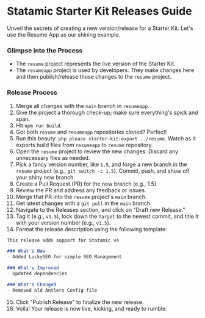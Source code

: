 # Statamic Starter Kit Releases Guide

Unveil the secrets of creating a new version/release for a Starter Kit. Let's use the Resume App as our shining example.

### Glimpse into the Process

- The `resume` project represents the live version of the Starter Kit.
- The `resumeapp` project is used by developers. They make changes here and then publish/release those changes to the `resume` project.

### Release Process

1. Merge all changes with the `main` branch in `resumeapp`.
2. Give the project a thorough check-up; make sure everything's spick and span.
3. Hit `npm run build`.
4. Got both `resume` and `resumeapp` repositories cloned? Perfect!
5. Run this beauty: `php please starter-kit:export ../resume`. Watch as it exports build files from `resumeapp` to `resume` repository.
6. Open the `resume` project to review the new changes. Discard any unnecessary files as needed.
7. Pick a fancy version number, like `1.5`, and forge a new branch in the `resume` project (e.g., `git switch -c 1.5`). Commit, push, and show off your shiny new branch.
8. Create a Pull Request (PR) for the new branch (e.g., 1.5).
9. Review the PR and address any feedback or issues.
10. Merge that PR into the `resume` project's `main` branch.
11. Get latest changes with a `git pull` in the `main` branch.
12. Navigate to the Releases section, and click on "Draft new Release."
13. Tag it (e.g., `v1.5`), lock down the `Target` to the newest commit, and title it with your version number (e.g., `v1.5`).
14. Format the release description using the following template:

```md
This release adds support for Statamic v4

### What's New
- Added LuckySEO for simple SEO Management

### What's Improved
- Updated dependencies

### What's Changed
- Removed old Antlers Config file
```

15. Click "Publish Release" to finalize the new release.
16. Voila! Your release is now live, kicking, and ready to rumble.